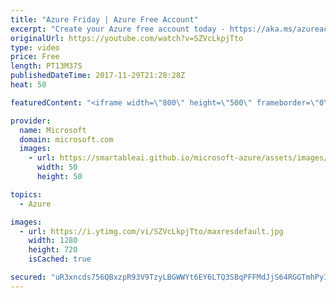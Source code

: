 ```yaml
---
title: "Azure Friday | Azure Free Account"
excerpt: "Create your Azure free account today - https://aka.ms/azureaccountfree  Amber Bhargava joins Scott Hanselman to discuss the new Azure free account. The new Azure free account provides Azure customers US $200 credit for first 30 days to experiment with a combination of services. Now it also includes 12-months"
originalUrl: https://youtube.com/watch?v=SZVcLkpjTto
type: video
price: Free
length: PT13M37S
publishedDateTime: 2017-11-29T21:28:28Z
heat: 50

featuredContent: "<iframe width=\"800\" height=\"500\" frameborder=\"0\" src=\"https://www.youtube.com/embed/SZVcLkpjTto\" allow=\"accelerometer; autoplay; encrypted-media; gyroscope; picture-in-picture\" allowfullscreen></iframe>"

provider:
  name: Microsoft
  domain: microsoft.com
  images:
    - url: https://smartableai.github.io/microsoft-azure/assets/images/organizations/microsoft.com-50x50.jpg
      width: 50
      height: 50

topics:
  - Azure

images:
  - url: https://i.ytimg.com/vi/SZVcLkpjTto/maxresdefault.jpg
    width: 1280
    height: 720
    isCached: true

secured: "uR3xncds756QBxzpR93V9TzyLBGWWYt6EY6LTQ3SBqPFFMdJjS64RGGTmhPyIWWVLBmosTT4upo0T2Jp3Tv6/b3lm0L7Up3Rad23n/a/86pMLsgJMwY5hwx8n3o/IEOAV1hyuoN3kRG41QNnOIreHjiV7V0PGigACJsmRvOwIKSNyHZ6FHLBA4Ry3dWzbL76X1EhMuw7Ut82QyNkXtsLBdZM2aPwhMZKciCq18z8XcfQawWyie3ZLRyj1uULsjkBQlDHqcgUWXlPwQtBcQ8cP5/qxd9W1g9MUXjeL84eIOGBDwz31wF+abCc0m19AVsbYALZl6Zs8B6rp/KZNj8F6rLsGK+NaKaIyDofIRmifBVWulPIWowd5m84rUC9FngBzCKKlT0Jrr/5aCwC9IbK1VEKwSLBKwJE5nEj82B9vAI=;xza/hnwl5XqW5EagG8daBQ=="
---
```


